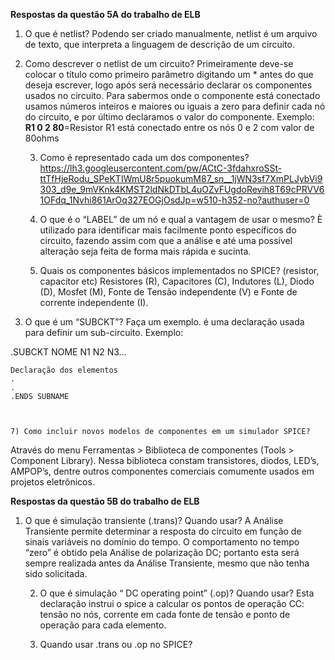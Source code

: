 __Respostas da questão 5A do trabalho de ELB__


1) O que é netlist?
Podendo ser criado manualmente, netlist é um arquivo de texto, que interpreta a linguagem de descrição de um circuito.
	

2) Como descrever o netlist de um circuito?
Primeiramente deve-se colocar o título como primeiro parâmetro digitando um * antes do que deseja escrever, logo após será necessário declarar os componentes usados no circuito. Para sabermos onde o componente está conectado usamos números inteiros e maiores ou iguais a zero para definir cada nó do circuito, e por último declaramos o valor do componente. 
Exemplo:
     __R1 0 2 80__=Resistor R1 está conectado entre os nós 0 e 2 com valor de 80ohms

	3) Como é representado cada um dos componentes?
  https://lh3.googleusercontent.com/pw/ACtC-3fdahxroSSt-ttTfHjeRodu_SPeKTIWmU8r5puokumM87_sn__1jWN3sf7XmPLJybVi9303_d9e_9mVKnk4KMST2ldNkDTbL4uOZvFUgdoRevih8T69cPRVV61OFdq_1Nvhi861ArOq327EOGjOsdJp=w510-h352-no?authuser=0
	

	4) O que é o “LABEL” de um nó e qual a vantagem de usar o mesmo? 
È utilizado para identificar mais facilmente ponto específicos do circuito, fazendo assim com que a análise e até uma possível alteração seja feita de forma mais rápida e sucinta.


	5) Quais os componentes básicos implementados no SPICE? (resistor, capacitor etc)
Resistores (R), Capacitores (C), Indutores (L), Diodo (D), Mosfet (M), Fonte de Tensão independente (V) e Fonte de corrente independente (I).

	

6) O que é um “SUBCKT”? Faça um exemplo. 
é uma declaração usada para definir um sub-circuito. Exemplo:
	
.SUBCKT NOME N1 N2 N3…

	Declaração dos elementos
	.
	.
	.ENDS SUBNAME



	7) Como incluir novos modelos de componentes em um simulador SPICE?
Através do menu Ferramentas > Biblioteca de componentes (Tools > Component Library). Nessa biblioteca constam transistores, diodos, LED’s, AMPOP’s, dentre outros componentes comerciais comumente usados em projetos eletrônicos. 








__Respostas da questão 5B do trabalho de ELB__

1) O que é simulação transiente (.trans)? Quando usar?
A Análise Transiente permite determinar a resposta do circuito em função de sinais variáveis no domínio do tempo. O comportamento no tempo “zero” é obtido pela Análise de polarização DC; portanto esta será sempre realizada antes da Análise Transiente, mesmo que não tenha sido solicitada.

	2) O que é simulação “ DC operating point” (.op)? Quando usar?
Esta declaração instrui o spice a calcular os pontos de operação CC:  tensão no nós, corrente em cada fonte de tensão e ponto de operação para cada elemento. 

	3) Quando usar .trans ou .op no SPICE?
